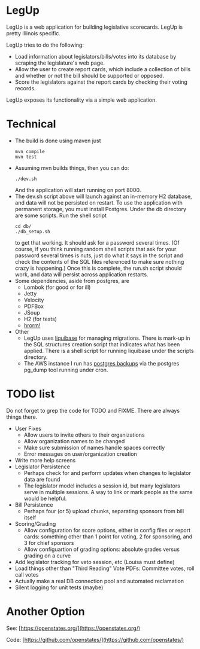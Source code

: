 # LegUp

LegUp is a web application for building legislative scorecards. LegUp
is pretty Illinois specific.

LegUp tries to do the following:
* Load information about legislators/bills/votes into its database by scraping the legislature's web page.
* Allow the user to create report cards, which include a collection of bills and whether or not the bill 
  should be supported or opposed.
* Score the legislators against the report cards by checking their voting records.

LegUp exposes its functionality via a simple web application.

# Technical

* The build is done using maven just
   ```` 
   mvn compile
   mvn test
   ````   
* Assuming mvn builds things, then you can do:
   ````
   ./dev.sh
   ````
   And the application will start running on port 8000.
* The dev.sh script above will launch against an in-memory H2 database, and data
  will not be persisted on restart.
  To use the application with permanent storage, you must install Postgres.
  Under the db directory are some scripts. Run the shell script
    ````
    cd db/
    ./db_setup.sh
    ````
    to get that working. It should ask for a password several times. (Of course, 
    if you think running random shell scripts that ask for your password several times
    is nuts, just do what it says in the script and check the contents of the SQL files
    referenced to make sure nothing crazy is happening.)
    Once this is complete, the run.sh script should work, and data will persist across
    application restarts.
* Some dependencies, aside from postgres, are
  * Lombok (for good or for ill)
  * Jetty
  * Velocity
  * PDFBox
  * JSoup
  * H2 (for tests)   
  * [hrorm!](http://hrorm.org)
* Other
  * LegUp uses [liquibase](http://www.liquibase.org/) for managing
  migrations. There is mark-up in the SQL structures creation script
  that indicates what has been applied. There is a shell script for
  running liquibase under the scripts directory.
  * The AWS instance I run has [postgres backups](https://www.postgresql.org/docs/10/static/backup.html)
  via the postgres pg_dump tool running under cron.

# TODO list

Do not forget to grep the code for TODO and FIXME. There are always things there.

* User Fixes
  * Allow users to invite others to their organizations
  * Allow organization names to be changed
  * Make sure submission of names handle spaces correctly
  * Error messages on user/organization creation
* Write more help screens
* Legislator Persistence
  * Perhaps check for and perform updates when changes to legislator data are found
  * The legislator model includes a session id, but many legislators serve in multiple sessions.
    A way to link or mark people as the same would be helpful.
* Bill Persistence
  * Perhaps four (or 5) upload chunks, separating sponsors from bill itself
* Scoring/Grading
  * Allow configuration for score options, either in config files or report cards: something
  other than 1 point for voting, 2 for sponsoring, and 3 for chief sponsors
  * Allow configuartion of grading options: absolute grades versus grading on a curve
* Add legislator tracking for veto session, etc (Louisa must define)
* Load things other than "Third Reading" Vote PDFs: Committee votes, roll call votes
* Actually make a real DB connection pool and automated reclamation
* Silent logging for unit tests (maybe)

# Another Option

See: [https://openstates.org/](https://openstates.org/)

Code: [https://github.com/openstates/](https://github.com/openstates/)
